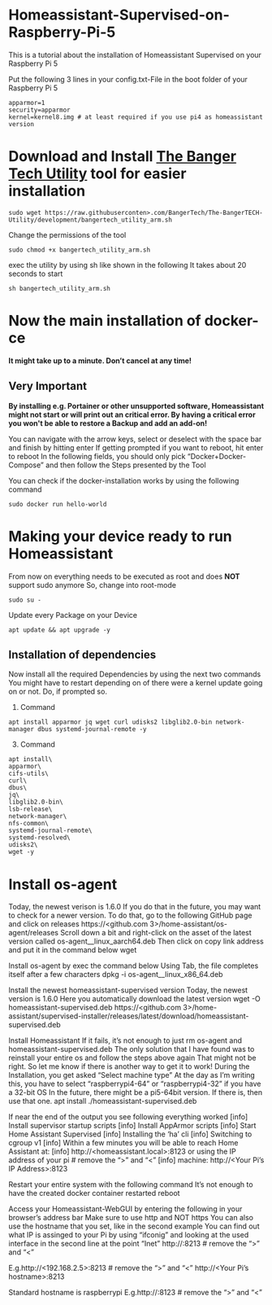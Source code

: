 # Homeassistant-Supervised-on-Raspberry-Pi-5
This is a tutorial about the installation of Homeassistant Supervised on your Raspberry Pi 5


Put the following 3 lines in your config.txt-File in the boot folder of your Raspberry Pi 5
```
apparmor=1
security=apparmor
kernel=kernel8.img # at least required if you use pi4 as homeassistant version
```

# Download and Install [The Banger Tech Utility](https://github.com/BangerTech/The-BangerTECH-Utility/tree/development) tool for easier installation
```
sudo wget https://raw.githubuserconten>.com/BangerTech/The-BangerTECH-Utility/development/bangertech_utility_arm.sh
```

Change the permissions of the tool
```
sudo chmod +x bangertech_utility_arm.sh
```

exec the utility by using sh like shown in the following
It takes about 20 seconds to start
```
sh bangertech_utility_arm.sh
```

# Now the main installation of docker-ce
**It might take up to a minute. Don’t cancel at any time!**

## Very Important
**By installing e.g. Portainer or other unsupported software, Homeassistant might not start or will print out an critical error. By having a critical error you won't be able to restore a Backup and add an add-on!**

You can navigate with the arrow keys, select or deselect with the space bar and finish by hitting enter
If getting prompted if you want to reboot, hit enter to reboot
In the following fields, you should only pick “Docker+Docker-Compose” and then follow the Steps presented by the Tool

You can check if the docker-installation works by using the following command
```
sudo docker run hello-world
```
# Making your device ready to run Homeassistant
From now on everything needs to be executed as root and does **NOT** support sudo anymore
So, change into root-mode
```
sudo su -
```

Update every Package on your Device
```
apt update && apt upgrade -y
```
## Installation of dependencies
Now install all the required Dependencies by using the next two commands
You might have to restart depending on of there were a kernel update going on or not. Do, if prompted so.
1. Command
```
apt install apparmor jq wget curl udisks2 libglib2.0-bin network-manager dbus systemd-journal-remote -y
```

3. Command
```
apt install\
apparmor\
cifs-utils\
curl\
dbus\
jq\
libglib2.0-bin\
lsb-release\
network-manager\
nfs-common\
systemd-journal-remote\
systemd-resolved\
udisks2\
wget -y
```

# Install os-agent
Today, the newest verison is 1.6.0
If you do that in the future, you may want to check for a newer version. To do that, go to the following GitHub page and click on releases
https://<github.com 3>/home-assistant/os-agent/releases
Scroll down a bit and right-click on the asset of the latest version called os-agent__linux_aarch64.deb
Then click on copy link address and put it in the command below
wget

Install os-agent by exec the command below
Using Tab, the file completes itself after a few characters
dpkg -i os-agent__linux_x86_64.deb

Install the newest homeassistant-supervised version
Today, the newest version is 1.6.0
Here you automatically download the latest version
wget -O homeassistant-supervised.deb https://<github.com 3>/home-assistant/supervised-installer/releases/latest/download/homeassistant-supervised.deb

Install Homeassistant
If it fails, it’s not enough to just rm os-agent and homeassistant-supervised.deb
The only solution that I have found was to reinstall your entire os and follow the steps above again
That might not be right. So let me know if there is another way to get it to work!
During the Installation, you get asked “Select machine type”
At the day as I’m writing this, you have to select “raspberrypi4-64” or “raspberrypi4-32” if you have a 32-bit OS
In the future, there might be a pi5-64bit version. If there is, then use that one.
apt install ./homeassistant-supervised.deb

If near the end of the output you see following everything worked
[info] Install supervisor startup scripts
[info] Install AppArmor scripts
[info] Start Home Assistant Supervised
[info] Installing the ‘ha’ cli
[info] Switching to cgroup v1
[info] Within a few minutes you will be able to reach Home Assistant at:
[info] http://<homeassistant.local>:8123 or using the IP address of your pi # remove the “>” and “<”
[info] machine: http://<Your Pi’s IP Address>:8123

Restart your entire system with the following command
It’s not enough to have the created docker container restarted
reboot

Access your Homeassistant-WebGUI by entering the following in your browser’s address bar
Make sure to use http and NOT https
You can also use the hostname that you set, like in the second example
You can find out what IP is assinged to your Pi by using “ifconig” and looking at the used interface in the second line at the point “Inet”
http://:8213 # remove the “>” and “<”

E.g.http://<192.168.2.5>:8213 # remove the “>” and “<”
http://<Your Pi’s hostname>:8213

Standard hostname is raspberrypi
E.g.http://:8123 # remove the “>” and “<”
